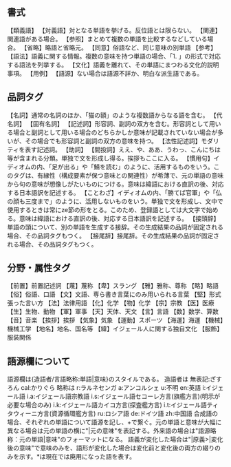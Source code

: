 ## 書式
【類義語】
【対義語】対となる単語を挙げる。反位語とは限らない。
【関連】関連語がある場合。
【参照】まとめて複数の単語を比較するなどしている場合。
【省略】略語と省略元。
【同意】俗語など、同じ意味の別単語
【参考】
【語法】語義に関する情報。複数の意味を持つ単語の場合、「1. 」の形式で対応する語法を列挙する。
【文化】語義を離れて、その単語にまつわる文化的説明事項。
【用例】
【語源】ない場合は語源不詳か、明白な派生語である。

## 品詞タグ
【名詞】通常の名詞のほか、「猫の額」のような複数語からなる語を含む。
【代名詞】
【固有名詞】
【記述詞】形容詞、副詞の双方を含む。形容詞として用いる場合と副詞として用いる場合のどちらかしか意味が記載されていない場合が多いが、その場合でも形容詞と副詞の双方の意味を持つ。
【法性記述詞】モダリティを表す記述詞。
【助詞】
【間投詞】ええ、や、ああ、うわっ、こんにちは等が含まれる分類。単独で文を形成し得る。挨拶もここに入る。
【慣用句】イディオムの内、「足が出る」や「鯖を読む」のように、活用するものをいう。このタグは、有縁性（構成要素が保つ意味との関連性）が希薄で、元の単語の意味から句の意味が想像しがたいものにつける。意味は緯語における直訳の後、対応する日本語訳を記述する。
【ことわざ】イディオムの内、「勝てば官軍」や「仏の顔も三度まで」のように、活用しないものをいう。単独で文を形成し、文中で使用するときは常にze節の形をとる。このため、登録語としては大文字で始める。意味は緯語における直訳の後、対応する日本語訳を記述する。
【接頭辞】単語の頭について、別の単語を生成する接辞。その生成結果の品詞が固定される場合、その品詞タグもつく。
【接尾辞】接尾辞。その生成結果の品詞が固定される場合、その品詞タグもつく。

## 分野・属性タグ
【前置】前置記述詞
【蔑】蔑称
【卑】スラング
【雅】雅称、尊称
【略】略語
【俗】俗語、口語
【文】文語、専ら書き言葉にのみ用いられる言葉
【堅】形式張った言い方
【法】法律用語
【化】化学
【物】化学
【宗】宗教
【医】医療
【生】生物、動物
【軍】軍事
【天】天体、天文
【言】言語
【数】数学、算数
【音】音楽
【挨拶】挨拶
【気象】気象
【運動】スポーツ
【海運】海運
【機械】機械工学
【地名】地名、国名等
【緯】イジェール人に関する独自文化
【服飾】服装関係

## 語源欄について
語源欄は{造語者/言語略称:単語|意味}のスタイルである。
造語者は
無表記:ざすろん
cal:かりぐら
略称は
r:ラルネセンガ
a:アンコルシェ
u:不明
en:英語
i:イジェール語
i.a:イジェール語宗教語
i.s:イジェール語セコーレ方言(旗艦方言)(明示が必要な場合のみ)
i.k:イジェール語カイコ方言(探査艦方言)
i.t:イジェール語ティタウィーニ方言(資源循環艦方言)
ru:ロシア語
de:ドイツ語
zh:中国語
合成語の場合、それぞれの単語について語源を記し、+で繋ぐ。元の単語と意味が大幅に異なる場合は元の単語の横に"|元の意味"を表記する。外来語の場合は"語源略称：元の単語|意味"のフォーマットになる。
語義が変化した場合は"|原義>|変化後の意味"で意味のみを、語形が変化した場合は変化前と変化後の両方の綴りのみを示す。*は現在では廃用になった語を表す。
